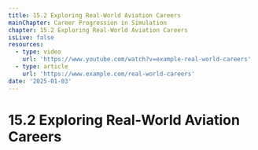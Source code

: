 ```yaml
---
title: 15.2 Exploring Real-World Aviation Careers
mainChapter: Career Progression in Simulation
chapter: 15.2 Exploring Real-World Aviation Careers
isLive: false
resources:
  - type: video
    url: 'https://www.youtube.com/watch?v=example-real-world-careers'
  - type: article
    url: 'https://www.example.com/real-world-careers'
date: '2025-01-03'
---
```


# 15.2 Exploring Real-World Aviation Careers
